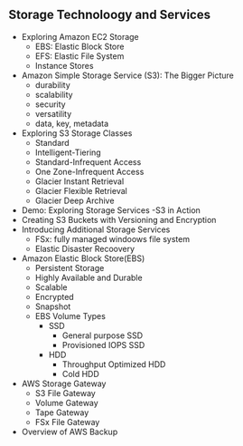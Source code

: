 ## Storage Technoloogy and Services
  - Exploring Amazon EC2 Storage
    - EBS: Elastic Block Store
    - EFS: Elastic File System
    - Instance Stores
  - Amazon Simple Storage Service (S3): The Bigger Picture
    - durability
    - scalability
    - security
    - versatility
    - data, key, metadata
  - Exploring S3 Storage Classes
    - Standard
    - Intelligent-Tiering
    - Standard-Infrequent Access
    - One Zone-Infrequent Access
    - Glacier Instant Retrieval
    - Glacier Flexible Retrieval
    - Glacier Deep Archive
  - Demo: Exploring Storage Services -S3 in Action
  - Creating S3 Buckets with Versioning and Encryption
  - Introducing Additional Storage Services
    - FSx: fully managed windoows file system
    - Elastic Disaster Recoovery
  - Amazon Elastic Block Store(EBS)
    - Persistent Storage
    - Highly Available and Durable
    - Scalable 
    - Encrypted
    - Snapshot
    - EBS Volume Types
      - SSD
        - General purpose SSD
        - Provisioned IOPS SSD
      - HDD
        - Throughput Optimized HDD
        - Cold HDD
  - AWS Storage Gateway
    - S3 File Gateway
    - Volume Gateway
    - Tape Gateway
    - FSx File Gateway
  - Overview of AWS Backup
  
